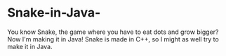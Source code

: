 # Snake-in-Java-
You know Snake, the game where you have to eat dots and grow bigger? Now I'm making it in Java! Snake is made in C++, so I might as well try to make it in Java.
